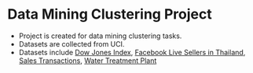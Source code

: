 # Data Mining Clustering Project

* Project is created for data mining clustering tasks.
* Datasets are collected from UCI.
* Datasets include [Dow Jones Index](https://archive.ics.uci.edu/ml/datasets/Dow+Jones+Index), [Facebook Live Sellers in Thailand](https://archive.ics.uci.edu/ml/datasets/Facebook+Live+Sellers+in+Thailand), [Sales Transactions](https://archive.ics.uci.edu/ml/datasets/Sales_Transactions_Dataset_Weekly), [Water Treatment Plant](https://archive.ics.uci.edu/ml/datasets/Water+Treatment+Plant)
